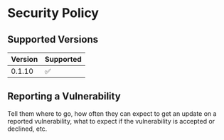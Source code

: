 # Security Policy

## Supported Versions

| Version | Supported          |
| ------- | ------------------ |
| 0.1.10   | :white_check_mark: |

## Reporting a Vulnerability

Tell them where to go, how often they can expect to get an update on a
reported vulnerability, what to expect if the vulnerability is accepted or
declined, etc.
